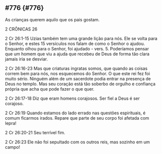## #776 {#776}

As crianças querem aquilo que os pais gostam.

2 CRÔNICAS 26

2 Cr 26:1-15 Uzias também tem uma grande lição para nós. Ele se volta para o Senhor, e estes 15 versículos nos falam de como o Senhor o ajudou. Enquanto olhou para o Senhor, foi ajudado - vers. 5\. Poderíamos pensar que um homem que viu a ajuda que recebeu de Deus de forma tão clara jamais iria se desviar.

2 Cr 26:16-23 Mas que criaturas ingratas somos, que quando as coisas correm bem para nós, nos esquecemos do Senhor. O que este rei fez foi muito sério. Ninguém além de um sacerdote podia entrar na presença de Deus no templo. Mas seu coração está tão soberbo de orgulho e confiança própria que acha que pode fazer o que quer.

2 Cr 26:17-18 Diz que eram homens corajosos. Ser fiel a Deus é ser corajoso.

2 Cr 26:19 Quando estamos do lado errado nas questões espirituais, é comum ficarmos irados. Repare que parte de seu corpo foi afetada com lepra!

2 Cr 26:20-21 Seu terrível fim.

2 Cr 26:23 Ele não foi sepultado com os outros reis, mas sozinho em um campo!